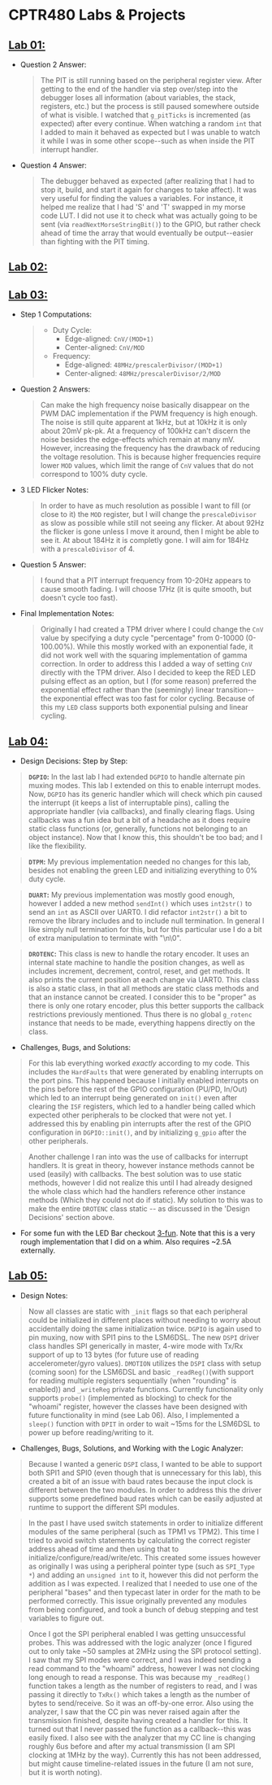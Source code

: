 # CPTR480 Labs & Projects

## [Lab 01:](https://gitlab.cs.wallawalla.edu/janset/student480/-/tree/Lab01?ref_type=tags)
 - Question 2 Answer:
   > The PIT is still running based on the peripheral register view. After getting to the end of the handler via step over/step into the debugger loses all information (about variables, the stack, registers, etc.) but the process is still paused somewhere outside of what is visible. I watched that ```g_pitTicks``` is incremented (as expected) after every continue. When watching a random ```int``` that I added to main it behaved as expected but I was unable to watch it while I was in some other scope--such as when inside the PIT interrupt handler.
 - Question 4 Answer:
   > The debugger behaved as expected (after realizing that I had to stop it, build, and start it again for changes to take affect). It was very useful for finding the values a variables. For instance, it helped me realize that I had 'S' and 'T' swapped in my morse code LUT. I did not use it to check what was actually going to be sent (via ```readNextMorseStringBit()```) to the GPIO, but rather check ahead of time the array that would eventually be output--easier than fighting with the PIT timing.

## [Lab 02:](https://gitlab.cs.wallawalla.edu/janset/student480/-/tree/Lab02?ref_type=tags)

## [Lab 03:](https://gitlab.cs.wallawalla.edu/janset/student480/-/tree/Lab03?ref_type=tags)
 - Step 1 Computations:
   > - Duty Cycle:
   >   - Edge-aligned: ```CnV/(MOD+1)```
   >   - Center-aligned: ```CnV/MOD```
   > - Frequency:
   >   - Edge-aligned: ```48MHz/prescalerDivisor/(MOD+1)```
   >   - Center-aligned: ```48MHz/prescalerDivisor/2/MOD```
 - Question 2 Answers:
   > Can make the high frequency noise basically disappear on the PWM DAC implementation if the PWM frequency is high enough. The noise is still quite apparent at 1kHz, but at 10kHz it is only about 20mV pk-pk. At a frequency of 100kHz can't discern the noise besides the edge-effects which remain at many mV. However, increasing the frequency has the drawback of reducing the voltage resolution. This is because higher frequencies require lower ```MOD``` values, which limit the range of ```CnV``` values that do not correspond to 100% duty cycle.
 - 3 LED Flicker Notes:
   > In order to have as much resolution as possible I want to fill (or close to it) the ```MOD``` register, but I will change the ```prescaleDivisor``` as slow as possible while still not seeing any flicker. At about 92Hz the flicker is gone unless I move it around, then I might be able to see it. At about 184Hz it is completly gone. I will aim for 184Hz with a ```prescaleDivisor``` of 4.
 - Question 5 Answer:
   > I found that a PIT interrupt frequency from 10-20Hz appears to cause smooth fading. I will choose 17Hz (it is quite smooth, but doesn't cycle too fast).
 - Final Implementation Notes:
   > Originally I had created a TPM driver where I could change the ```CnV``` value by specifying a duty cycle "percentage" from 0-10000 (0-100.00%). While this mostly worked with an exponential fade, it did not work well with the squaring implementation of gamma correction. In order to address this I added a way of setting ```CnV``` directly with the TPM driver. Also I decided to keep the RED LED pulsing effect as an option, but I (for some reason) preferred the exponential effect rather than the (seemingly) linear transition--the exponential effect was too fast for color cycling. Because of this my ```LED``` class supports both exponential pulsing and linear cycling.

## [Lab 04:](https://gitlab.cs.wallawalla.edu/janset/student480/-/tree/Lab04?ref_type=tags)
  - Design Decisions: Step by Step:
   > **```DGPIO```:** In the last lab I had extended ```DGPIO``` to handle alternate pin muxing modes. This lab I extended on this to enable interrupt modes. Now, ```DGPIO``` has its generic handler which will check which pin caused the interrupt (it keeps a list of interruptable pins), calling the appropriate handler (via callbacks), and finally clearing flags. Using callbacks was a fun idea but a bit of a headache as it does require static class functions (or, generally, functions not belonging to an object instance). Now that I know this, this shouldn't be too bad; and I like the flexibility.

   > **```DTPM```:** My previous implementation needed no changes for this lab, besides not enabling the green LED and initializing everything to 0% duty cycle.

   > **```DUART```:** My previous implementation was mostly good enough, however I added a new method ```sendInt()``` which uses ```int2str()``` to send an ```int``` as ASCII over UART0. I did refactor ```int2str()``` a bit to remove the library includes and to include null termination. In general I like simply null termination for this, but for this particular use I do a bit of extra manipulation to terminate with "\n\0".

   > **```DROTENC```:** This class is new to handle the rotary encoder. It uses an internal state machine to handle the position changes, as well as includes increment, decrement, control, reset, and get methods. It also prints the current position at each change via UART0. This class is also a static class, in that all methods are static class methods and that an instance cannot be created. I consider this to be "proper" as there is only one rotary encoder, plus this better supports the callback restrictions previously mentioned. Thus there is no global ```g_rotenc``` instance that needs to be made, everything happens directly on the class.

  - Challenges, Bugs, and Solutions:
   > For this lab everything worked *exactly* according to my code. This includes the ```HardFaults``` that were generated by enabling interrupts on the port pins. This happened because I initially enabled interrupts on the pins before the rest of the GPIO configuration (PU/PD, In/Out) which led to an interrupt being generated on ```init()``` even after clearing the ```ISF``` registers, which led to a handler being called which expected other peripherals to be clocked that were not yet. I addressed this by enabling pin interrupts after the rest of the GPIO configuration in ```DGPIO::init()```, and by initializing ```g_gpio``` after the other peripherals.

   > Another challenge I ran into was the use of callbacks for interrupt handlers. It is great in theory, however instance methods cannot be used (easily) with callbacks. The best solution was to use static methods, however I did not realize this until I had already designed the whole class which had the handlers reference other instance methods (Which they could not do if static). My solution to this was to make the entire ```DROTENC``` class static -- as discussed in the 'Design Decisions' section above.

  - For some fun with the LED Bar checkout [3-fun](https://gitlab.cs.wallawalla.edu/janset/student480/-/tree/3-fun?ref_type=heads). Note that this is a very rough implementation that I did on a whim. Also requires ~2.5A externally.

## [Lab 05:](https://gitlab.cs.wallawalla.edu/janset/student480/-/tree/Lab05?ref_type=tags)
  - Design Notes:
   > Now all classes are static with ```_init``` flags so that each peripheral could be initialized in different places without needing to worry about accidentally doing the same initialization twice. ```DGPIO``` is again used to pin muxing, now with SPI1 pins to the LSM6DSL. The new ```DSPI``` driver class handles SPI generically in master, 4-wire mode with Tx/Rx support of up to 13 bytes (for future use of reading accelerometer/gyro values). ```DMOTION``` utilizes the ```DSPI``` class with setup (coming soon) for the LSM6DSL and basic ```_readReg()```(with support for reading multiple registers sequentially (when "rounding" is enabled)) and ```_writeReg``` private functions. Currently functionality only supports ```probe()``` (implemented as blocking) to check for the "whoami" register, however the classes have been designed with future functionality in mind (see Lab 06). Also, I implemented a ```sleep()``` function with ```DPIT``` in order to wait ~15ms for the LSM6DSL to power up before reading/writing to it.

  - Challenges, Bugs, Solutions, and Working with the Logic Analyzer:
   > Because I wanted a generic ```DSPI``` class, I wanted to be able to support both SPI1 and SPI0 (even though that is unnecessary for this lab), this created a bit of an issue with baud rates because the input clock is different between the two modules. In order to address this the driver supports some predefined baud rates which can be easily adjusted at runtime to support the different SPI modules.

   > In the past I have used switch statements in order to initialize different modules of the same peripheral (such as TPM1 vs TPM2). This time I tried to avoid switch statements by calculating the correct register address ahead of time and then using that to initialize/configure/read/write/etc. This created some issues however as originally I was using a peripheral pointer type (such as ```SPI_Type *```) and adding an ```unsigned int``` to it, however this did not perform the addition as I was expected. I realized that I needed to use one of the peripheral "bases" and then typecast later in order for the math to be performed correctly. This issue originally prevented any modules from being configured, and took a bunch of debug stepping and test variables to figure out.

   > Once I got the SPI peripheral enabled I was getting unsuccessful probes. This was addressed with the logic analyzer (once I figured out to only take ~50 samples at 2MHz using the SPI protocol setting). I saw that my SPI modes were correct, and I was indeed sending a read command to the "whoami" address, however I was not clocking long enough to read a response. This was because my ```_readReg()``` function takes a length as the number of registers to read, and I was passing it directly to ```TxRx()``` which takes a length as the number of bytes to send/receive. So it was an off-by-one error. Also using the analyzer, I saw that the CC pin was never raised again after the transmission finished, despite having created a handler for this. It turned out that I never passed the function as a callback--this was easily fixed. I also see with the analyzer that my CC line is changing roughly 6us before and after my actual transmission (I am SPI clocking at 1MHz by the way). Currently this has not been addressed, but might cause timeline-related issues in the future (I am not sure, but it is worth noting).